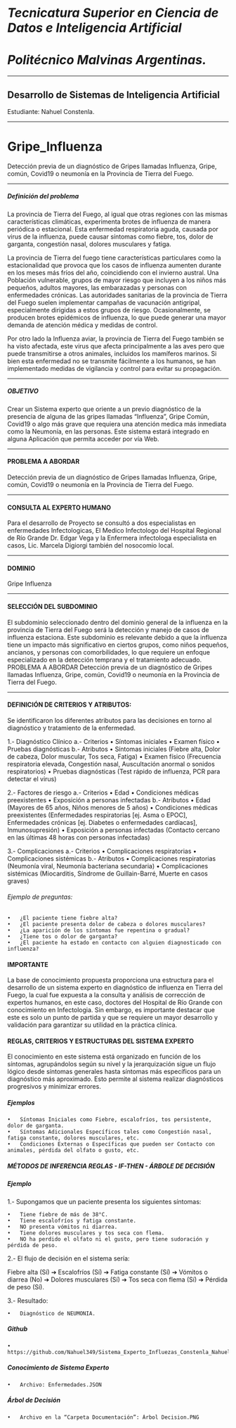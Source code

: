 # *Tecnicatura Superior en Ciencia de Datos e Inteligencia Artificial* 
# *Politécnico Malvinas Argentinas.*

------------

## Desarrollo de Sistemas de Inteligencia Artificial 

Estudiante: Nahuel Constenla.

------------

# Gripe_Influenza

Detección previa de un diagnóstico de Gripes llamadas Influenza, Gripe, común, Covid19 o neumonía en la Provincia de Tierra del Fuego.

------------

##### Definición del problema 

La provincia de Tierra del Fuego, al igual que otras regiones con las mismas características climáticas, experimenta brotes de 
influenza de manera periódica o estacional. Esta enfermedad respiratoria aguda, causada por virus de la influenza, puede causar 
síntomas como fiebre, tos, dolor de garganta, congestión nasal, dolores musculares y fatiga.

La provincia de Tierra del fuego tiene características particulares como la estacionalidad que provoca que los casos de influenza 
aumenten durante en los meses más fríos del año, coincidiendo con el invierno austral. Una Población vulnerable, 
grupos de mayor riesgo que incluyen a los niños más pequeños, adultos mayores, las embarazadas y personas con enfermedades crónicas. 
Las autoridades sanitarias de la provincia de Tierra del Fuego suelen implementar campañas de vacunación antigripal, 
especialmente dirigidas a estos grupos de riesgo. 
Ocasionalmente, se producen brotes epidémicos de influenza, lo que puede generar una mayor demanda de atención médica y medidas de control.

Por otro lado la Influenza aviar, la provincia de Tierra del Fuego también se ha visto afectada, este virus que afecta principalmente 
a las aves pero que puede transmitirse a otros animales, incluidos los mamíferos marinos. Si bien esta enfermedad no se transmite 
fácilmente a los humanos, se han implementado medidas de vigilancia y control para evitar su propagación.

------------

##### OBJETIVO

Crear un Sistema experto que oriente a un previo diagnóstico de la presencia de alguna de las gripes llamadas “Influenza”, Gripe Común, 
Covid19 o algo más grave que requiera una atención medica más inmediata como la Neumonía, en las personas. 
Este sistema estará integrado en alguna Aplicación que permita acceder por vía Web.

------------

#### PROBLEMA A ABORDAR

Detección previa de un diagnóstico de Gripes llamadas Influenza, Gripe, común, Covid19 o neumonía en la Provincia de Tierra del Fuego.

------------

#### CONSULTA AL EXPERTO HUMANO

Para el desarrollo de Proyecto se consultó a dos especialistas en enfermedades Infectologicas, El Medico Infectologo del Hospital Regional 
de Río Grande Dr. Edgar Vega y la Enfermera infectologa especialista en casos, Lic. Marcela Digiorgi también del nosocomio local.

------------

#### DOMINIO
Gripe Influenza

------------

#### SELECCIÓN DEL SUBDOMINIO

El subdominio seleccionado dentro del dominio general de la influenza en la provincia de Tierra del Fuego será la detección y manejo de casos de influenza estaciona. Este subdominio es relevante debido a que la influenza tiene un impacto más significativo en ciertos grupos, como niños pequeños, ancianos, y personas con comorbilidades, lo que requiere un enfoque especializado en la detección temprana y el tratamiento adecuado.
PROBLEMA A ABORDAR
Detección previa de un diagnóstico de Gripes llamadas Influenza, Gripe, común, Covid19 o neumonía en la Provincia de Tierra del Fuego.

------------

#### DEFINICIÓN DE CRITERIOS Y ATRIBUTOS:

Se identificaron los diferentes atributos para las decisiones en torno al diagnóstico y tratamiento de la enfermedad.

1.- Diagnóstico Clínico
    a.- Criterios
        •	Síntomas iniciales
        •	Examen físico
        •	Pruebas diagnósticas
    b.- Atributos
        •	Síntomas iniciales (Fiebre alta, Dolor de cabeza, Dolor muscular, Tos seca, Fatiga)
        •	Examen físico (Frecuencia respiratoria elevada, Congestión nasal, Auscultación anormal o sonidos respiratorios)
        •	Pruebas diagnósticas (Test rápido de influenza, PCR para detectar el virus)

2.- Factores de riesgo
    a.- Criterios
        •	Edad
        •	Condiciones médicas preexistentes
        •	Exposición a personas infectadas
    b.- Atributos
        •	Edad (Mayores de 65 años, Niños menores de 5 años)
        •	Condiciones médicas preexistentes (Enfermedades respiratorias [ej. Asma o EPOC], Enfermedades crónicas [ej. Diabetes o enfermedades cardíacas], Inmunosupresión)
        •	Exposición a personas infectadas (Contacto cercano en las últimas 48 horas con personas infectadas)

3.- Complicaciones
    a.- Criterios
        •	Complicaciones respiratorias
        •	Complicaciones sistémicas
    b.- Atributos
        •	Complicaciones respiratorias (Neumonía viral, Neumonía bacteriana secundaria)
        •	Complicaciones sistémicas (Miocarditis, Síndrome de Guillain-Barré, Muerte en casos graves)

###### Ejemplo de preguntas:

    •	¿El paciente tiene fiebre alta?
    •	¿El paciente presenta dolor de cabeza o dolores musculares?
    •	¿La aparición de los síntomas fue repentina o gradual?
    •	¿Tiene tos o dolor de garganta?
    •	¿El paciente ha estado en contacto con alguien diagnosticado con influenza?

#### IMPORTANTE

La base de conocimiento propuesta proporciona una estructura para el desarrollo de un sistema experto en diagnóstico de influenza 
en Tierra del Fuego, la cual fue expuesta a la consulta y análisis de corrección de expertos humanos, en este caso, 
doctores del Hospital de Río Grande con conocimiento en Infectologia. Sin embargo, es importante destacar que este es solo 
un punto de partida y que se requiere un mayor desarrollo y validación para garantizar su utilidad en la práctica clínica. 

#### REGLAS, CRITERIOS Y ESTRUCTURAS DEL SISTEMA EXPERTO 

El conocimiento en este sistema está organizado en función de los síntomas, agrupándolos según su nivel y la jerarquización sigue un flujo lógico desde síntomas generales hasta síntomas más específicos para un diagnóstico más aproximado. Esto permite al sistema realizar diagnósticos progresivos y minimizar errores.

##### Ejemplos

    •	Síntomas Iniciales como Fiebre, escalofríos, tos persistente, dolor de garganta.
    •	Síntomas Adicionales Específicos tales como Congestión nasal, fatiga constante, dolores musculares, etc.
    •	Condiciones Externas o Específicas que pueden ser Contacto con animales, pérdida del olfato o gusto, etc.

##### MÉTODOS DE INFERENCIA REGLAS - IF-THEN - ÁRBOLE DE DECISIÓN

##### Ejemplo

1.- Supongamos que un paciente presenta los siguientes síntomas:

    •	Tiene fiebre de más de 38°C.
    •	Tiene escalofríos y fatiga constante.
    •	NO presenta vómitos ni diarrea.
    •	Tiene dolores musculares y tos seca con flema.
    •	NO ha perdido el olfato ni el gusto, pero tiene sudoración y pérdida de peso.

2.- El flujo de decisión en el sistema sería:

Fiebre alta (Sí) ➔ Escalofríos (Sí) ➔ Fatiga constante (Sí) ➔ Vómitos o diarrea (No) ➔ Dolores musculares (Sí) ➔ Tos seca con flema (Sí) ➔ Pérdida de peso (Sí).

3.- Resultado: 

    •	Diagnóstico de NEUMONIA.

##### Github

    •	https://github.com/Nahuel349/Sistema_Experto_Influezas_Constenla_Nahuel.git


##### Conocimiento de Sistema Experto

    •	Archivo: Enfermedades.JSON


##### Árbol de Decisión

    •	Archivo en la “Carpeta Documentación”: Árbol Decision.PNG
